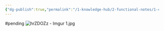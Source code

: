 ```yaml
---
{"dg-publish":true,"permalink":"/1-knowledge-hub/2-functional-notes/1-career-notes/2-general-technical-notes/2-power-plant-systems/protection-interlock-and-control-logic-systems/turbine-trip-relay-scheme/","noteIcon":""}
---
```


#pending 
![hrZDOZz - Imgur 1.jpg](/img/user/Obsidian%20Functional%20Stuff/z-All%20pdfs,%20Images%20&%20Small%20Excalidraws/hrZDOZz%20-%20Imgur%201.jpg)